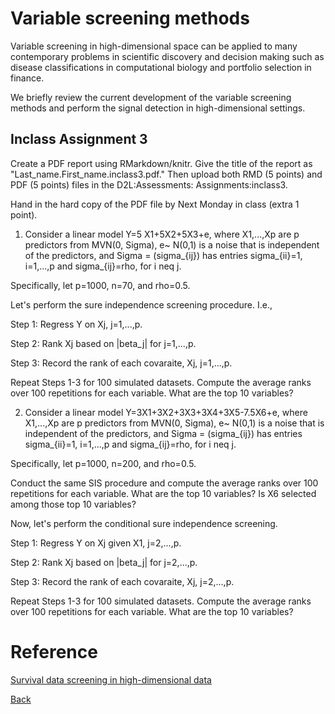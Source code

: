 # Variable screening methods


Variable screening in high-dimensional space can be applied to many contemporary problems in scientific discovery and decision making such as disease classifications in computational biology and portfolio selection in finance.

We briefly review the current development of the variable screening methods and perform the signal detection in high-dimensional settings.



## Inclass Assignment 3 
Create a PDF report using RMarkdown/knitr. Give the title of the report as "Last_name.First_name.inclass3.pdf." Then upload both RMD (5 points) and PDF (5 points) files in the D2L:Assessments: Assignments:inclass3.

Hand in the hard copy of the PDF file by Next Monday in class (extra 1 point).

1. Consider a linear model
Y=5 X1+5X2+5X3+e,
where X1,...,Xp are p predictors from MVN(0, Sigma), e~ N(0,1)
is a noise that is independent of the predictors, and
 Sigma = (sigma_{ij}) has entries sigma_{ii}=1, i=1,...,p and sigma_{ij}=rho, for i neq j.

Specifically, let p=1000, n=70, and rho=0.5. 

Let's perform the sure independence screening procedure. I.e.,

Step 1: Regress Y on Xj, j=1,...,p.

Step 2: Rank Xj based on |beta_j| for j=1,...,p. 

Step 3: Record the rank of each covaraite, Xj, j=1,...,p. 

Repeat Steps 1-3 for 100 simulated datasets. Compute the average ranks over 100 repetitions for each variable. What are the top 10 variables? 

2.  Consider a linear model Y=3X1+3X2+3X3+3X4+3X5-7.5X6+e,
where X1,...,Xp are p predictors from MVN(0, Sigma), e~ N(0,1)
is a noise that is independent of the predictors, and 
 Sigma = (sigma_{ij}) has entries
sigma_{ii}=1, i=1,...,p and sigma_{ij}=rho, for i neq j.

Specifically, let p=1000, n=200, and rho=0.5. 

Conduct the same SIS procedure and compute the average ranks over 100 repetitions for each variable. What are the top 10 variables? 
Is X6 selected among those top 10 variables?

Now, let's perform the conditional sure independence screening. 

Step 1: Regress Y on Xj given X1, j=2,...,p.

Step 2: Rank Xj based on |beta_j| for j=2,...,p. 

Step 3: Record the rank of each covaraite, Xj, j=2,...,p. 

Repeat Steps 1-3 for 100 simulated datasets. Compute the average ranks over 100 repetitions for each variable. What are the top 10 variables? 

# Reference
[Survival data screening in high-dimensional data](https://github.com/younghhk/software)

[Back](https://github.com/gdlc/STAT_COMP/)
